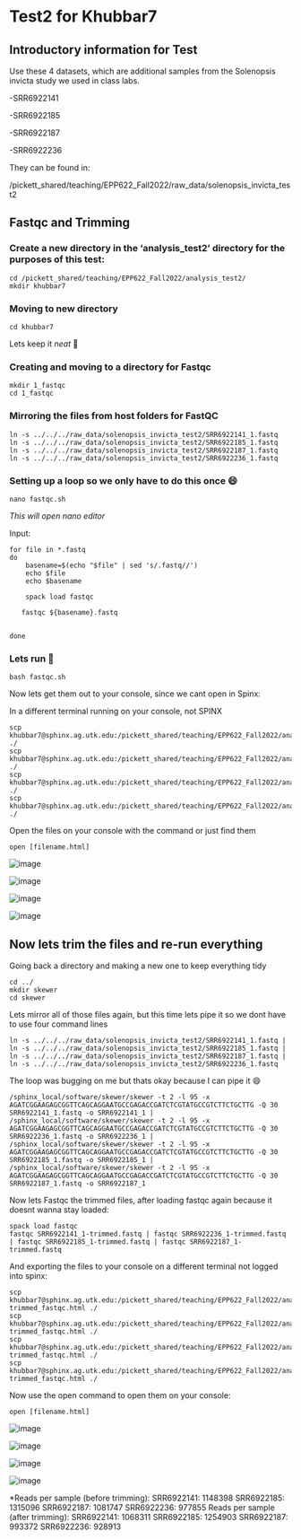 # Test2 for Khubbar7
## Introductory information for Test

Use these 4 datasets, which are additional samples from the Solenopsis invicta study we used in class labs. 

-SRR6922141

-SRR6922185

-SRR6922187

-SRR6922236

They can be found in:

/pickett_shared/teaching/EPP622_Fall2022/raw_data/solenopsis_invicta_test2

## Fastqc and Trimming
### Create a new directory in the ‘analysis_test2’ directory for the purposes of this test:

``` 
cd /pickett_shared/teaching/EPP622_Fall2022/analysis_test2/
mkdir khubbar7 
```

### Moving to new directory

``` 
cd khubbar7 
```

Lets keep it *neat* 🥰

### Creating and moving to a directory for Fastqc

``` 
mkdir 1_fastqc
cd 1_fastqc
```
### Mirroring the files from host folders for FastQC

```
ln -s ../../../raw_data/solenopsis_invicta_test2/SRR6922141_1.fastq
ln -s ../../../raw_data/solenopsis_invicta_test2/SRR6922185_1.fastq
ln -s ../../../raw_data/solenopsis_invicta_test2/SRR6922187_1.fastq
ln -s ../../../raw_data/solenopsis_invicta_test2/SRR6922236_1.fastq
```

### Setting up a loop so we only have to do this once :smile:

```
nano fastqc.sh
```
*This will open nano editor*

Input:
```
for file in *.fastq
do
    basename=$(echo "$file" | sed 's/.fastq//')
    echo $file
    echo $basename

    spack load fastqc

   fastqc ${basename}.fastq


done
```

### Lets run 🥳 

``` 
bash fastqc.sh
```
Now lets get them out to your console, since we cant open in Spinx:

In a different terminal running on your console, not SPINX

```
scp khubbar7@sphinx.ag.utk.edu:/pickett_shared/teaching/EPP622_Fall2022/analysis_test2/khubbar7/1_fastqc/SRR6922178_1_fastqc.html ./
scp khubbar7@sphinx.ag.utk.edu:/pickett_shared/teaching/EPP622_Fall2022/analysis_test2/khubbar7/1_fastqc/SRR6922185_1_fastqc.html ./
scp khubbar7@sphinx.ag.utk.edu:/pickett_shared/teaching/EPP622_Fall2022/analysis_test2/khubbar7/1_fastqc/SRR6922187_1_fastqc.html ./
scp khubbar7@sphinx.ag.utk.edu:/pickett_shared/teaching/EPP622_Fall2022/analysis_test2/khubbar7/1_fastqc/SRR6922236_1_fastqc.html ./
```
Open the files on your console with the command or just find them

```
open [filename.html]
```

![image](https://user-images.githubusercontent.com/115577500/195474502-f0f38a04-c7b0-40b6-95fd-6c6ce46a7868.png)

![image](https://user-images.githubusercontent.com/115577500/195474587-fce7612f-9987-4e1c-a59a-bebecc1146f6.png)

![image](https://user-images.githubusercontent.com/115577500/195474617-1314beb3-39b1-4c5d-9ec6-94058d1a8069.png)

![image](https://user-images.githubusercontent.com/115577500/195476365-db45c7d1-32a5-4c37-8dd1-3d595010a7a4.png)


## Now lets trim the files and re-run everything

Going back a directory and making a new one to keep everything tidy

```
cd ../
mkdir skewer
cd skewer
```

Lets mirror all of those files again, but this time lets pipe it so we dont have to use four command lines

```
ln -s ../../../raw_data/solenopsis_invicta_test2/SRR6922141_1.fastq | ln -s ../../../raw_data/solenopsis_invicta_test2/SRR6922185_1.fastq | ln -s ../../../raw_data/solenopsis_invicta_test2/SRR6922187_1.fastq | ln -s ../../../raw_data/solenopsis_invicta_test2/SRR6922236_1.fastq
```
The loop was bugging on me but thats okay because I can pipe it :smile:

```
/sphinx_local/software/skewer/skewer -t 2 -l 95 -x AGATCGGAAGAGCGGTTCAGCAGGAATGCCGAGACCGATCTCGTATGCCGTCTTCTGCTTG -Q 30 SRR6922141_1.fastq -o SRR6922141_1 | /sphinx_local/software/skewer/skewer -t 2 -l 95 -x AGATCGGAAGAGCGGTTCAGCAGGAATGCCGAGACCGATCTCGTATGCCGTCTTCTGCTTG -Q 30 SRR6922236_1.fastq -o SRR6922236_1 | /sphinx_local/software/skewer/skewer -t 2 -l 95 -x AGATCGGAAGAGCGGTTCAGCAGGAATGCCGAGACCGATCTCGTATGCCGTCTTCTGCTTG -Q 30 SRR6922185_1.fastq -o SRR6922185_1 | /sphinx_local/software/skewer/skewer -t 2 -l 95 -x AGATCGGAAGAGCGGTTCAGCAGGAATGCCGAGACCGATCTCGTATGCCGTCTTCTGCTTG -Q 30 SRR6922187_1.fastq -o SRR6922187_1
```

Now lets Fastqc the trimmed files, after loading fastqc again because it doesnt wanna stay loaded:

```
spack load fastqc
fastqc SRR6922141_1-trimmed.fastq | fastqc SRR6922236_1-trimmed.fastq | fastqc SRR6922185_1-trimmed.fastq | fastqc SRR6922187_1-trimmed.fastq
```

And exporting the files to your console on a different terminal not logged into spinx:

```
scp khubbar7@sphinx.ag.utk.edu:/pickett_shared/teaching/EPP622_Fall2022/analysis_test2/khubbar7/skewer/SRR6922141_1-trimmed_fastqc.html ./
scp khubbar7@sphinx.ag.utk.edu:/pickett_shared/teaching/EPP622_Fall2022/analysis_test2/khubbar7/skewer/SRR6922185_1-trimmed_fastqc.html ./
scp khubbar7@sphinx.ag.utk.edu:/pickett_shared/teaching/EPP622_Fall2022/analysis_test2/khubbar7/skewer/SRR6922187_1-trimmed_fastqc.html ./
scp khubbar7@sphinx.ag.utk.edu:/pickett_shared/teaching/EPP622_Fall2022/analysis_test2/khubbar7/skewer/SRR6922236_1-trimmed_fastqc.html ./
```

Now use the open command to open them on your console:

```
open [filename.html]
```
![image](https://user-images.githubusercontent.com/115577500/195476110-fe78a43a-39c3-4ba7-8811-11e63921573c.png)

![image](https://user-images.githubusercontent.com/115577500/195476138-5628c62d-229d-441c-9a30-d30b92f578b5.png)

![image](https://user-images.githubusercontent.com/115577500/195476168-ec565887-2d3a-4351-8ba9-82e19969696c.png)

![image](https://user-images.githubusercontent.com/115577500/195476246-e3eda3fe-d21a-4639-abcd-4aac0f47e9f0.png)

*Reads per sample (before trimming):
SRR6922141: 1148398
SRR6922185: 1315096
SRR6922187: 1081747
SRR6922236: 977855
Reads per sample (after trimming):
SRR6922141: 1068311
SRR6922185: 1254903
SRR6922187: 993372
SRR6922236: 928913





